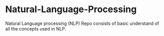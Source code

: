 # Natural-Language-Processing
Natural Language processing (NLP) Repo consists of basic understand of all the concepts used in NLP. 
